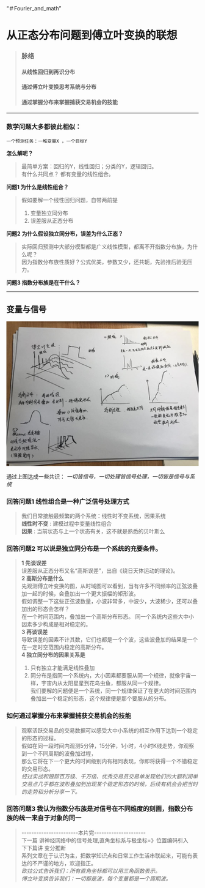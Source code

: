 “＃Fourier_and_math”
# 从正态分布问题到傅立叶变换的联想  
> ### 脉络
> #### 从线性回归到再识分布  
> #### 通过傅立叶变换思考系统与分布
> #### 通过掌握分布来掌握捕获交易机会的技能
***
### 数学问题大多都彼此相似：
    一个预测任务：一堆变量X ，一个目标Y
    
**怎么解呢？**
>  最简单方案：回归的Y，线性回归；分类的Y，逻辑回归。    
>  有什么共同点？ 都有变量的线性组合。

**问题1 为什么是线性组合？**

> 假如要解一个线性回归问题，自带两前提  
> 1. 变量独立同分布  
> 2. 误差服从正态分布     

 **问题2 为什么假设独立同分布，误差为什么正态？**

> 实际回归预测中大部分模型都是广义线性模型，都离不开指数分布族，为什么呢？  
因为指数分布族性质好？公式优美，参数又少，还共轭，先验推后验无压力。  

**问题3 指数分布族是在干什么？**

***

## 变量与信号


![fourier](https://github.com/minmingogogo/img/blob/master/fuliyea01.jpg)


通过上图达成一些共识：
_一切皆信号，一切处理皆信号处理，一切皆是信号与系统_  

### 回答问题1 线性组合是一种广泛信号处理方式
> 我们日常接触最频繁的两个系统：线性时不变系统，因果系统  
**线性时不变** : 建模过程中变量线性组合  
**因果** : 当前状态与上一个状态有关，这不就是熟悉的贝叶斯么  

### 回答问题2 可以说是独立同分布是一个系统的充要条件。  
> **1 先谈误差**   
>      误差服从正态分布又名“高斯误差”，出自《绕日天体运动的理论》。  
> **2 高斯分布是什么**   
>      先观测傅立叶变换的图，从时域图可以看到，当有许多不同频率的正弦波叠加一起的时候，会叠加出一个更大振幅的矩形波。  
假如调整一下这些正弦波数量，小波非常多，中波少，大波稀少，还可以叠加出的形态会怎样？  
在一个时间范围内，叠加出一个高斯分布形态。  同一个系统内这些大中小因素多少构成是相对稳定的。  
> **3 再谈误差**      
>      导致误差的因素不计其数，它们也都是一个个波，这些波叠加的结果是一个在一定时空范围内稳定的高斯分布。   
> **4 独立同分布的因果关系是**     
> 1. 只有独立才能满足线性叠加  
> 2. 同分布是指同一个系统内，大小因素都要服从同一个规律，就像宇宙一样，宇宙内从太阳星星到花鸟虫鱼，都服从同一个规律。  
我们要解的问题便是一个系统，同一个规律保证了在更大的时间范围内叠加出一个稳定的形态，这个规律便是那个要服从的分布。  

### 如何通过掌握分布来掌握捕获交易机会的技能  
> 观察活跃交易品的交易数据可以感受大中小系统的相互作用下达到一个稳定的形态的过程，    
假如在同一段时间内观测5分钟，15分钟，1小时，4小时K线走势，你观察到一个不同周期的波叠加过程，  
那么它将在下一个更大的时间级别内有相同表现，你即将获得一个不错稳定的交易形态。  
> _经过实战和跟踪百万级、千万级、优秀交易员交易单发现他们的大额利润单交易点几乎都在波形叠加到出现某个稳定形态的时候，后续有机会会把当时的走势和分析分享一下。_

### 回答问题3 我认为指数分布族是对信号在不同维度的刻画，指数分布族的统一来自于对象的同一




> -----------------------本片完---------------------  
> 下一篇 讲神经网络中的信号处理,直角坐标系与极坐标=》位置编码引入   
> 下下篇讲 变分推断  
> 系列文章在于认识为主，把数学知识点和日常工作生活串联起来，可能有表达的不严谨的地方，欢迎指正。  
_欧拉公式告诉我们：所有直角坐标都可以用三角函数表示。_  
_傅立叶变换告诉我们：一切都是波，每个变量都是一个周期波。_  






